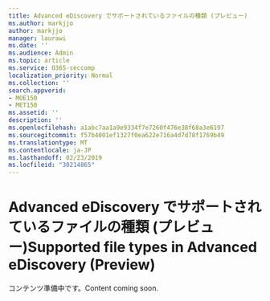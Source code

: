```yaml
---
title: Advanced eDiscovery でサポートされているファイルの種類 (プレビュー)
ms.author: markjjo
author: markjjo
manager: laurawi
ms.date: ''
ms.audience: Admin
ms.topic: article
ms.service: O365-seccomp
localization_priority: Normal
ms.collection: ''
search.appverid:
- MOE150
- MET150
ms.assetid: ''
description: ''
ms.openlocfilehash: a1abc7aa1a9e9334f7e7260f476e38f68a3e6197
ms.sourcegitcommit: f57b4001ef1327f0ea622e716a4d7d78f1769b49
ms.translationtype: MT
ms.contentlocale: ja-JP
ms.lasthandoff: 02/23/2019
ms.locfileid: "30214865"
---
```

# <a name="supported-file-types-in-advanced-ediscovery-preview"></a><span data-ttu-id="9013c-102">Advanced eDiscovery でサポートされているファイルの種類 (プレビュー)</span><span class="sxs-lookup"><span data-stu-id="9013c-102">Supported file types in Advanced eDiscovery (Preview)</span></span>

<span data-ttu-id="9013c-103">コンテンツ準備中です。</span><span class="sxs-lookup"><span data-stu-id="9013c-103">Content coming soon.</span></span>